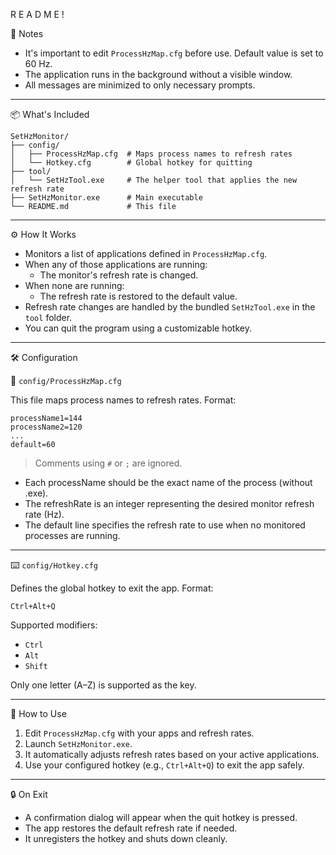 R E A D  M E !

📌 Notes

- It's important to edit `ProcessHzMap.cfg` before use. Default value is set to 60 Hz.
- The application runs in the background without a visible window.
- All messages are minimized to only necessary prompts.

-----------------------------------

📦 What's Included

```
SetHzMonitor/
├── config/
│   ├── ProcessHzMap.cfg  # Maps process names to refresh rates
│   └── Hotkey.cfg        # Global hotkey for quitting
├── tool/
│   └── SetHzTool.exe     # The helper tool that applies the new refresh rate
├── SetHzMonitor.exe      # Main executable
└── README.md             # This file
```

-----------------------------------

⚙️ How It Works

- Monitors a list of applications defined in `ProcessHzMap.cfg`.
- When any of those applications are running:
  - The monitor's refresh rate is changed.
- When none are running:
  - The refresh rate is restored to the default value.
- Refresh rate changes are handled by the bundled `SetHzTool.exe` in the `tool` folder.
- You can quit the program using a customizable hotkey.

-----------------------------------

🛠 Configuration

🔄 `config/ProcessHzMap.cfg`

This file maps process names to refresh rates. Format:

```
processName1=144
processName2=120
...
default=60
```
> Comments using `#` or `;` are ignored.

- Each processName should be the exact name of the process (without .exe).
- The refreshRate is an integer representing the desired monitor refresh rate (Hz).
- The default line specifies the refresh rate to use when no monitored processes are running.

-----------------------------------

⌨️ `config/Hotkey.cfg`

Defines the global hotkey to exit the app. Format:

```
Ctrl+Alt+Q
```

Supported modifiers:
- `Ctrl`
- `Alt`
- `Shift`

Only one letter (A–Z) is supported as the key.

-----------------------------------

🚀 How to Use

1. Edit `ProcessHzMap.cfg` with your apps and refresh rates.
2. Launch `SetHzMonitor.exe`.
3. It automatically adjusts refresh rates based on your active applications.
4. Use your configured hotkey (e.g., `Ctrl+Alt+Q`) to exit the app safely.

-----------------------------------

🔒 On Exit

- A confirmation dialog will appear when the quit hotkey is pressed.
- The app restores the default refresh rate if needed.
- It unregisters the hotkey and shuts down cleanly.